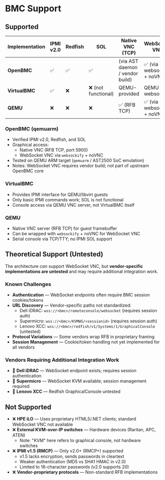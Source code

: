 # BMC Support

## Supported

| Implementation | IPMI v2.0 | Redfish | SOL | Native VNC (TCP) | WebSocket VNC |
|----------------|------------|---------|-----|-----------------|----------------|
| **OpenBMC**    | ✅         | ✅      | ✅  | (via AST daemon / vendor build) | ✅ (via websockify + noVNC) |
| **VirtualBMC** | ✅         | ❌      | ❌ (not functional) | QEMU-provided | QEMU + websockify |
| **QEMU**       | ❌         | ❌      | ❌  | ✅ (RFB TCP)    | ✅ (via websockify + noVNC) |

### OpenBMC (qemuarm)

- Verified IPMI v2.0, Redfish, and SOL
- Graphical access:
	- Native VNC (RFB TCP, port 5900)
	- WebSocket VNC via `websockify` + noVNC
- Tested on QEMU ARM target (`qemuarm` / AST2500 SoC emulation)
- Notes: WebSocket VNC requires vendor build; not part of upstream OpenBMC core

### VirtualBMC

- Provides IPMI interface for QEMU/libvirt guests
- Only basic IPMI commands work; SOL is not functional
- Console access via QEMU VNC server, not VirtualBMC itself

### QEMU

- Native VNC server (RFB TCP) for guest framebuffer
- Can be wrapped with `websockify` + noVNC for WebSocket VNC
- Serial console via TCP/TTY; no IPMI SOL support

## Theoretical Support (Untested)

The architecture *can* support WebSocket VNC, but **vendor-specific implementations are untested** and may require additional integration work.

### Known Challenges

- **Authentication** — WebSocket endpoints often require BMC session cookies/tokens
- **URL Discovery** — Vendor-specific paths not standardized:
	- Dell iDRAC: `wss://<bmc>/remoteconsole/websocket` (requires session auth)
	- Supermicro: `wss://<bmc>/KVMWS/<sessionid>` (requires session auth)
	- Lenovo XCC: `wss://<bmc>/redfish/v1/Systems/1/GraphicalConsole` (untested)
- **Protocol Variations** — Some vendors wrap RFB in proprietary framing
- **Session Management** — Cookie/token handling not yet implemented for all vendors

### Vendors Requiring Additional Integration Work

- 🔶 **Dell iDRAC** — WebSocket endpoint exists; requires session authentication
- 🔶 **Supermicro** — WebSocket KVM available; session management required
- 🔶 **Lenovo XCC** — Redfish GraphicalConsole untested

## Not Supported

- ❌ **HPE iLO** — Uses proprietary HTML5/.NET clients; standard WebSocket VNC not available
- ❌ **External KVM-over-IP switches** — Hardware devices (Raritan, APC, ATEN)
	- Note: "KVM" here refers to graphical console, not hardware switches
- ❌ **IPMI v1.5 (RMCP)** — Only v2.0+ (RMCP+) supported
	- v1.5 lacks encryption, sends passwords in cleartext
	- Weaker authentication (MD5 vs SHA1 HMAC in v2.0)
	- Limited to 16-character passwords (v2.0 supports 20)
- ❌ **Vendor-proprietary protocols** — Non-standard RFB implementations
